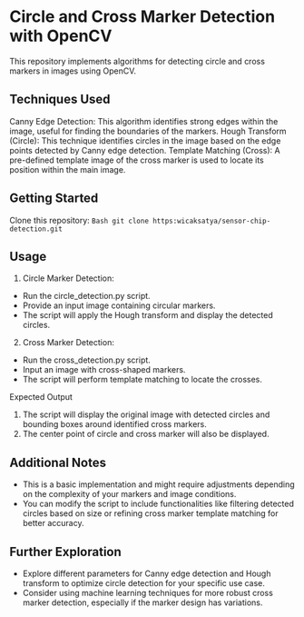 # Circle and Cross Marker Detection with OpenCV
This repository implements algorithms for detecting circle and cross markers in images using OpenCV.

## Techniques Used
Canny Edge Detection: This algorithm identifies strong edges within the image, useful for finding the boundaries of the markers.
Hough Transform (Circle): This technique identifies circles in the image based on the edge points detected by Canny edge detection.
Template Matching (Cross): A pre-defined template image of the cross marker is used to locate its position within the main image.

## Getting Started
Clone this repository:
`Bash
git clone https:wicaksatya/sensor-chip-detection.git`

## Usage
1. Circle Marker Detection:
- Run the circle_detection.py script.
- Provide an input image containing circular markers.
- The script will apply the Hough transform and display the detected circles.
2. Cross Marker Detection:
- Run the cross_detection.py script.
- Input an image with cross-shaped markers.
- The script will perform template matching to locate the crosses.

Expected Output
1. The script will display the original image with detected circles and bounding boxes around identified cross markers.
2. The center point of circle and cross marker will also be displayed.

## Additional Notes
- This is a basic implementation and might require adjustments depending on the complexity of your markers and image conditions.
- You can modify the script to include functionalities like filtering detected circles based on size or refining cross marker template matching for better accuracy.

## Further Exploration
- Explore different parameters for Canny edge detection and Hough transform to optimize circle detection for your specific use case.
- Consider using machine learning techniques for more robust cross marker detection, especially if the marker design has variations.
